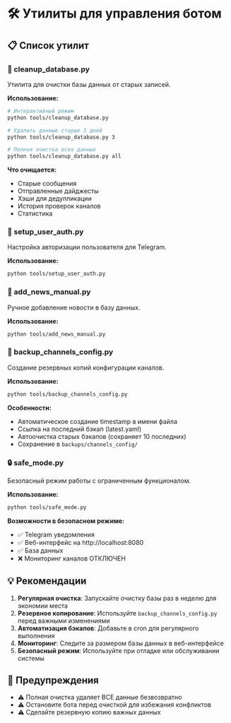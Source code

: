 # 🛠️ Утилиты для управления ботом

## 📋 Список утилит

### 🧹 cleanup_database.py
Утилита для очистки базы данных от старых записей.

**Использование:**
```bash
# Интерактивный режим
python tools/cleanup_database.py

# Удалить данные старше 3 дней
python tools/cleanup_database.py 3

# Полная очистка всех данных
python tools/cleanup_database.py all
```

**Что очищается:**
- Старые сообщения
- Отправленные дайджесты  
- Хэши для дедупликации
- История проверок каналов
- Статистика

### 🔧 setup_user_auth.py
Настройка авторизации пользователя для Telegram.

**Использование:**
```bash
python tools/setup_user_auth.py
```

### 📝 add_news_manual.py
Ручное добавление новости в базу данных.

**Использование:**
```bash
python tools/add_news_manual.py
```

### 💾 backup_channels_config.py
Создание резервных копий конфигурации каналов.

**Использование:**
```bash
python tools/backup_channels_config.py
```

**Особенности:**
- Автоматическое создание timestamp в имени файла
- Ссылка на последний бэкап (latest.yaml)
- Автоочистка старых бэкапов (сохраняет 10 последних)
- Сохранение в `backups/channels_config/`

### 🔒 safe_mode.py
Безопасный режим работы с ограниченным функционалом.

**Использование:**
```bash
python tools/safe_mode.py
```

**Возможности в безопасном режиме:**
- ✅ Telegram уведомления
- ✅ Веб-интерфейс на http://localhost:8080
- ✅ База данных
- ❌ Мониторинг каналов ОТКЛЮЧЕН

## 💡 Рекомендации

1. **Регулярная очистка**: Запускайте очистку базы раз в неделю для экономии места
2. **Резервное копирование**: Используйте `backup_channels_config.py` перед важными изменениями
3. **Автоматизация бэкапов**: Добавьте в cron для регулярного выполнения
4. **Мониторинг**: Следите за размером базы данных в веб-интерфейсе
5. **Безопасный режим**: Используйте при отладке или обслуживании системы

## 🚨 Предупреждения

- ⚠️ Полная очистка удаляет ВСЕ данные безвозвратно
- ⚠️ Остановите бота перед очисткой для избежания конфликтов
- ⚠️ Сделайте резервную копию важных данных
